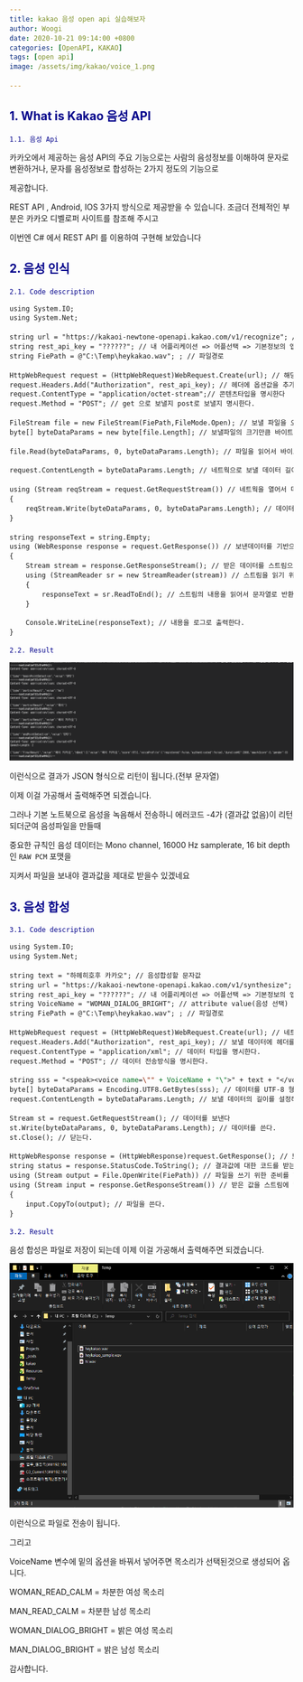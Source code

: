 ```yaml
---
title: kakao 음성 open api 실습해보자
author: Woogi
date: 2020-10-21 09:14:00 +0800
categories: [OpenAPI, KAKAO]
tags: [open api]
image: /assets/img/kakao/voice_1.png

---
```


## <span style="color:darkblue">1. What is Kakao 음성 API</span>

<span style="color:darkblue">`1.1. 음성 Api`</span>

카카오에서 제공하는 음성 API의 주요 기능으로는 사람의 음성정보를 이해하여 문자로 변환하거나, 문자를 음성정보로 합성하는 2가지 정도의 기능으로 

제공합니다.

REST API , Android, IOS 3가지 방식으로 제공받을 수 있습니다. 조금더 전체적인 부분은 카카오 디벨로퍼 사이트를 참조해 주시고 

이번엔 C# 에서 REST API 를 이용하여 구현해 보았습니다 



## <span style="color:darkblue">2. 음성 인식</span>

<span style="color:darkblue">`2.1. Code description`</span>

```jsp
using System.IO;
using System.Net;

string url = "https://kakaoi-newtone-openapi.kakao.com/v1/recognize"; // HOST 및 URL
string rest_api_key = "??????"; // 내 어플리케이션 => 어플선택 => 기본정보의 앱 키 > REST Key 값 부여            
string FiePath = @"C:\Temp\heykakao.wav"; ; // 파일경로

HttpWebRequest request = (HttpWebRequest)WebRequest.Create(url); // 해당 URL로 네트웍을 만든다
request.Headers.Add("Authorization", rest_api_key); // 헤더에 옵션값을 추가한다.
request.ContentType = "application/octet-stream";// 콘텐츠타입을 명시한다
request.Method = "POST"; // get 으로 보낼지 post로 보낼지 명시한다.

FileStream file = new FileStream(FiePath,FileMode.Open); // 보낼 파일을 오픈한다.
byte[] byteDataParams = new byte[file.Length]; // 보낼파일의 크기만큼 바이트배열을 만든다.
            
file.Read(byteDataParams, 0, byteDataParams.Length); // 파일을 읽어서 바이트배열에 데이터를 넣는다.

request.ContentLength = byteDataParams.Length; // 네트웍으로 보낼 데이터 길이를 명시한다.

using (Stream reqStream = request.GetRequestStream()) // 네트웍을 열어서 데이터를 보낸다.
{
    reqStream.Write(byteDataParams, 0, byteDataParams.Length); // 데이터 쓰기
}
            
string responseText = string.Empty;
using (WebResponse response = request.GetResponse()) // 보낸데이터를 기반으로 받는다
{ 
    Stream stream = response.GetResponseStream(); // 받은 데이터를 스트림으로 쓴다
    using (StreamReader sr = new StreamReader(stream)) // 스트림을 읽기 위해 리더를 오픈한다.
    {
        responseText = sr.ReadToEnd(); // 스트림의 내용을 읽어서 문자열로 반환해준다.
    }

    Console.WriteLine(responseText); // 내용을 로그로 출력한다.
}
```

<span style="color:darkblue">`2.2. Result`</span>

![img](/assets/img/kakao/voice_1.png)

이런식으로 결과가 JSON 형식으로 리턴이 됩니다.(전부 문자열)

이제 이걸 가공해서 출력해주면 되겠습니다.

그러나 기본 노트북으로 음성을 녹음해서 전송하니 에러코드 -4가 (결과값 없음)이 리턴되더군여 음성파일을 만들때 

중요한 규칙인  음성 데이터는 Mono channel, 16000 Hz samplerate, 16 bit depth인 `RAW PCM` 포맷을 

지켜서 파일을 보내야 결과값을 제대로 받을수 있겠네요



## <span style="color:darkblue">3. 음성 합성</span>

<span style="color:darkblue">`3.1. Code description`</span>

```jsp
using System.IO;
using System.Net;

string text = "하헤히호후 카카오"; // 음성합성할 문자값
string url = "https://kakaoi-newtone-openapi.kakao.com/v1/synthesize"; // HOST 및 URL
string rest_api_key = "??????"; // 내 어플리케이션 => 어플선택 => 기본정보의 앱 키 > REST Key 값 부여
string VoiceName = "WOMAN_DIALOG_BRIGHT"; // attribute value(음성 선택)
string FiePath = @"C:\Temp\heykakao.wav"; ; // 파일경로

HttpWebRequest request = (HttpWebRequest)WebRequest.Create(url); // 네트웍을 만든다.
request.Headers.Add("Authorization", rest_api_key); // 보낼 데이터에 헤더를 추가한다.
request.ContentType = "application/xml"; // 데이터 타입을 명시한다.
request.Method = "POST"; // 데이터 전송방식을 명시한다.

string sss = "<speak><voice name=\"" + VoiceName + "\">" + text + "</voice></speak>"; // 보낼 데이터를 xml 형식으로 만들어주고
byte[] byteDataParams = Encoding.UTF8.GetBytes(sss); // 데이터를 UTF-8 형식의 바이트 배열로 변환시켜준다.
request.ContentLength = byteDataParams.Length; // 보낼 데이터의 길이를 설정해준다.

Stream st = request.GetRequestStream(); // 데이터를 보낸다
st.Write(byteDataParams, 0, byteDataParams.Length); // 데이터를 쓴다.
st.Close(); // 닫는다.

HttpWebResponse response = (HttpWebResponse)request.GetResponse(); // 보낸거에 대한 응답을 받는다.
string status = response.StatusCode.ToString(); // 결과값에 대한 코드를 받는다.
using (Stream output = File.OpenWrite(FiePath)) // 파일을 쓰기 위한 준비를 한다(지정한 파일경로)
using (Stream input = response.GetResponseStream()) // 받은 값을 스트림에 넣는다.
{
    input.CopyTo(output); // 파일을 쓴다. 
}
```

<span style="color:darkblue">`3.2. Result`</span>

음성 합성은 파일로 저장이 되는데 이제 이걸 가공해서 출력해주면 되겠습니다.

![img](/assets/img/kakao/voice_2.png)

이런식으로 파일로 전송이 됩니다.

그리고 

VoiceName 변수에 밑의 옵션을 바꿔서 넣어주면 목소리가 선택된것으로 생성되어 옵니다.

WOMAN_READ_CALM = 차분한 여성 목소리

MAN_READ_CALM = 차분한 남성 목소리

WOMAN_DIALOG_BRIGHT = 밝은 여성 목소리

MAN_DIALOG_BRIGHT = 밝은 남성 목소리  

감사합니다.